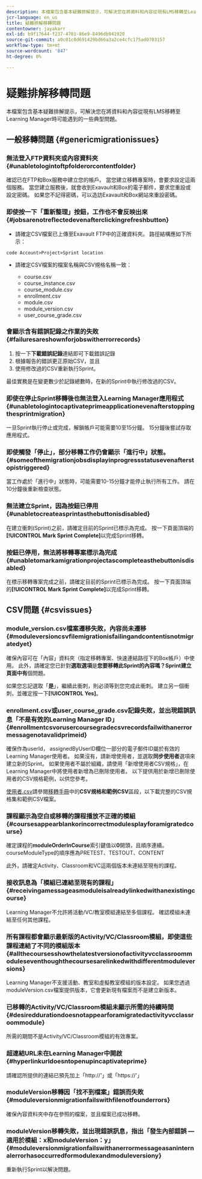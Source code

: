 ```yaml
---
description: 本檔案包含基本疑難排解提示，可解決您在將資料和內容從現有LMS移轉至Learning Manager時可能遇到的一些典型問題。
jcr-language: en_us
title: 疑難排解移轉問題
contentowner: jayakarr
exl-id: b9f17644-f237-4701-86e9-8496db941920
source-git-commit: a0c01c0d691429bd66a3a2ce4cfc175ad0703157
workflow-type: tm+mt
source-wordcount: '847'
ht-degree: 0%

---
```


# 疑難排解移轉問題

本檔案包含基本疑難排解提示，可解決您在將資料和內容從現有LMS移轉至Learning Manager時可能遇到的一些典型問題。

## 一般移轉問題 {#genericmigrationissues}

### 無法登入FTP資料夾或內容資料夾 {#unabletologintoftpfolderorcontentfolder}

確認已在FTP和Box服務中建立您的帳戶。 當您建立移轉專案時，會要求設定這兩個服務。 當您建立服務後，就會收到Exavault和Box的電子郵件，要求您重設或設定密碼。 如果您不記得密碼，可以造訪Exavault和Box網站來重設密碼。

### 即使按一下「重新整理」按鈕，工作也不會反映出來 {#jobsarenotreflectedevenafterclickingrefreshbutton}

* 請確定CSV檔案已上傳至Exavault FTP中的正確資料夾。 路徑結構應如下所示：

`code Account>Project>Sprint location`

* 請確定CSV檔案的檔案名稱與CSV規格名稱一致：

   * course.csv
   * course_instance.csv
   * course_module.csv
   * enrollment.csv
   * module.csv
   * module_version.csv
   * user_course_grade.csv

### 會顯示含有錯誤記錄之作業的失敗 {#failuresareshownforjobswitherrorrecords}

1. 按一下&#x200B;**下載錯誤記錄**&#x200B;連結即可下載錯誤記錄
1. 根據報告的錯誤更正原始CSV，並且
1. 使用修改過的CSV重新執行Sprint。

最佳實務是在變更數少於記錄總數時，在新的Sprint中執行修改過的CSV。

### 即使在停止Sprint移轉後也無法登入Learning Manager應用程式 {#unabletologintocaptivateprimeapplicationevenafterstoppingthesprintmigration}

一旦Sprint執行停止或完成，解鎖帳戶可能需要10至15分鐘。 15分鐘後嘗試存取應用程式。

### 即使觸發「停止」，部分移轉工作仍會顯示「進行中」狀態。 {#someofthemigrationjobsdisplayinprogressstatusevenafterstopistriggered}

當工作處於「進行中」狀態時，可能需要10-15分鐘才能停止執行所有工作。 請在10分鐘後重新檢查狀態。

### 無法建立Sprint，因為按鈕已停用 {#unabletocreateasprintasthebuttonisdisabled}

在建立衝刺(Sprint)之前，請確定目前的Sprint已標示為完成。 按一下頁面頂端的&#x200B;**[!UICONTROL Mark Sprint Complete]**&#x200B;以完成Sprint移轉。

### 按鈕已停用，無法將移轉專案標示為完成 {#unabletomarkamigrationprojectascompleteasthebuttonisdisabled}

在標示移轉專案完成之前，請確定目前的Sprint已標示為完成。 按一下頁面頂端的&#x200B;**[!UICONTROL Mark Sprint Complete]**&#x200B;以完成Sprint移轉。

## CSV問題 {#csvissues}

### module_version.csv檔案遷移失敗，內容尚未遷移 {#moduleversioncsvfilemigrationisfailingandcontentisnotmigratedyet}

確保內容可在「內容」資料夾（指定移轉專案、快速連結路徑下的Box帳戶）中使用。 此外，請確定您已針對&#x200B;**選取選項**&#x200B;是&#x200B;**您要移轉此Sprint的內容嗎？Sprint建立頁面中有**&#x200B;個問題。

如果您忘記選取「**是**」，繼續此衝刺，則必須等到您完成此衝刺。 建立另一個衝刺，並確定按一下&#x200B;**[!UICONTROL Yes]**。

### enrollment.csv或user_course_grade.csv記錄失敗，並出現錯誤訊息「不是有效的Learning Manager ID」 {#enrollmentcsvorusercoursegradecsvrecordsfailwithanerrormessagenotavalidprimeid}

確保作為userId， assignedByUserID欄位一部分的電子郵件ID屬於有效的Learning Manager使用者。 如果沒有，請新增使用者，並選取&#x200B;**同步使用者**&#x200B;選項來建立新的Sprint。 如果使用者不屬於組織，請使用「新增使用者CSV規格」，在Learning Manager中將使用者新增為已刪除使用者。 以下提供用於新增已刪除使用者的CSV規格範例，以供您參考。

[使用者.csv](assets/users.zip)請參閱[移轉手冊](../integration-admin/feature-summary/migration-manual.md)中的&#x200B;**CSV規格和範例CSV**&#x200B;區段，以下載完整的CSV規格集和範例CSV檔案。

### 課程顯示為空白或移轉的課程播放不正確的模組 {#coursesappearblankorincorrectmodulesplayforamigratedcourse}

確定課程的&#x200B;**moduleOrderInCourse**&#x200B;索引鍵值以&#x200B;**0**&#x200B;開頭，且順序連續。 courseModuleType的順序應為PRETEST、TESTOUT、CONTENT

此外，請確定Activity、Classroom和VC這兩個版本未連結至現有的課程。

### 接收訊息為「模組已連結至現有的課程」 {#receivingamessageasmoduleisalreadylinkedwithanexistingcourse}

Learning Manager不允許將活動/VC/教室模組連結至多個課程。 確認模組未連結至任何其他課程。

### 所有課程都會顯示最新版的Activity/VC/Classroom模組，即使這些課程連結了不同的模組版本 {#allthecoursesshowthelatestversionofactivityvcclassroommoduleseventhoughthecoursesarelinkedwithdifferentmoduleversions}

Learning Manager不支援活動、教室和虛擬教室模組的版本設定。 如果您透過moduleVersion.csv檔案提供版本，它會更新現有檔案而不是建立新版本。

### 已移轉的Activity/VC/Classroom模組未顯示所需的持續時間 {#desireddurationdoesnotappearforamigratedactivityvcclassroommodule}

所需的期間不是Activity/VC/Classroom模組的有效專案。

### 超連結URL未在Learning Manager中開啟 {#hyperlinkurldoesntopenupincaptivateprime}

請確認所提供的連結已預先加上「http://&#39;」或「https://&#39;」

### moduleVersion移轉因「找不到檔案」錯誤而失敗 {#moduleversionmigrationfailswithfilenotfounderrors}

確保內容資料夾中存在參照的檔案，並且檔案已成功移轉。

### moduleVersion移轉失敗，並出現錯誤訊息，指出「發生內部錯誤 — 適用於模組：x和moduleVersion：y」 {#moduleversionmigrationfailswithanerrormessageasaninternalerrorhasoccurredformodulexandmoduleversiony}

重新執行Sprint以解決問題。
